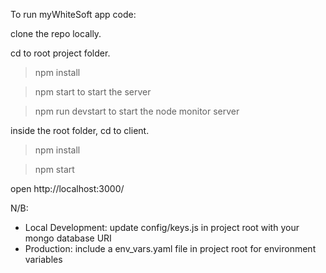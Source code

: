 To run myWhiteSoft app code:

clone the repo locally.

cd to root project folder.

> npm install

> npm start to start the server

> npm run devstart to start the node monitor server

inside the root folder, cd to client.

> npm install

> npm start

open http://localhost:3000/

N/B:

- Local Development: update config/keys.js in project root with your mongo database URI
- Production: include a env_vars.yaml file in project root for environment variables
